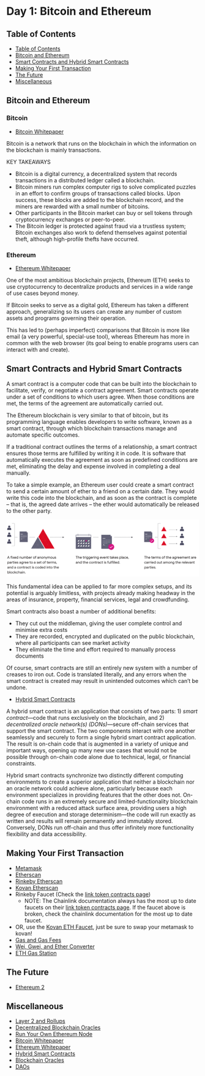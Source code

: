 # Day 1: Bitcoin and Ethereum

## Table of Contents
- [Table of Contents](##table-of-contents)
- [Bitcoin and Ethereum](###bitcoin-and-ethereum)
- [Smart Contracts and Hybrid Smart Contracts](###smart-contracts-and-hybrid-smart-contracts)
- [Making Your First Transaction](##making-your-first-transaction)
- [The Future](##the-future)
- [Miscellaneous](##miscellaneous)

## Bitcoin and Ethereum
### Bitcoin
- [Bitcoin Whitepaper](https://bitcoin.org/bitcoin.pdf)

Bitcoin is a network that runs on the blockchain in which the information on the blockchain is mainly transactions.

KEY TAKEAWAYS
- Bitcoin is a digital currency, a decentralized system that records transactions in a distributed ledger called a blockchain.
- Bitcoin miners run complex computer rigs to solve complicated puzzles in an effort to confirm groups of transactions called blocks. Upon success, these blocks are added to the blockchain record, and the miners are rewarded with a small number of bitcoins.
- Other participants in the Bitcoin market can buy or sell tokens through cryptocurrency exchanges or peer-to-peer.
- The Bitcoin ledger is protected against fraud via a trustless system; Bitcoin exchanges also work to defend themselves against potential theft, although high-profile thefts have occurred.

### Ethereum
- [Ethereum Whitepaper](https://ethereum.org/en/whitepaper/)

One of the most ambitious blockchain projects, Ethereum (ETH) seeks to use cryptocurrency to decentralize products and services in a wide range of use cases beyond money.

If Bitcoin seeks to serve as a digital gold, Ethereum has taken a different approach, generalizing so its users can create any number of custom assets and programs governing their operation.

This has led to (perhaps imperfect) comparisons that Bitcoin is more like email (a very powerful, special-use tool), whereas Ethereum has more in common with the web browser (its goal being to enable programs users can interact with and create).

## Smart Contracts and Hybrid Smart Contracts
A smart contract is a computer code that can be built into the blockchain to facilitate, verify, or negotiate a contract agreement. Smart contracts operate under a set of conditions to which users agree. When those conditions are met, the terms of the agreement are automatically carried out.

The Ethereum blockchain is very similar to that of bitcoin, but its programming language enables developers to write software, known as a smart contract, through which blockchain transactions manage and automate specific outcomes.

If a traditional contract outlines the terms of a relationship, a smart contract ensures those terms are fulfilled by writing it in code. It is software that automatically executes the agreement as soon as predefined conditions are met, eliminating the delay and expense involved in completing a deal manually.

To take a simple example, an Ethereum user could create a smart contract to send a certain amount of ether to a friend on a certain date. They would write this code into the blockchain, and as soon as the contract is complete – that is, the agreed date arrives – the ether would automatically be released to the other party.

![Smart Contract](smart_contract_protocol.png)

This fundamental idea can be applied to far more complex setups, and its potential is arguably limitless, with projects already making headway in the areas of insurance, property, financial services, legal and crowdfunding.

Smart contracts also boast a number of additional benefits:

- They cut out the middleman, giving the user complete control and minimise extra costs
- They are recorded, encrypted and duplicated on the public blockchain, where all participants can see market activity
- They eliminate the time and effort required to manually process documents

Of course, smart contracts are still an entirely new system with a number of creases to iron out. Code is translated literally, and any errors when the smart contract is created may result in unintended outcomes which can’t be undone.


- [Hybrid Smart Contracts](https://blog.chain.link/hybrid-smart-contracts-explained/)

A hybrid smart contract is an application that consists of two parts: 1) *smart contract*—code that runs exclusively on the blockchain, and 2) *decentralized oracle network(s) (DONs)*—secure off-chain services that support the smart contract. The two components interact with one another seamlessly and securely to form a single hybrid smart contract application. The result is on-chain code that is augmented in a variety of unique and important ways, opening up many new use cases that would not be possible through on-chain code alone due to technical, legal, or financial constraints.

Hybrid smart contracts synchronize two distinctly different computing environments to create a superior application that neither a blockchain nor an oracle network could achieve alone, particularly because each environment specializes in providing features that the other does not. On-chain code runs in an extremely secure and limited-functionality blockchain environment with a reduced attack surface area, providing users a high degree of execution and storage determinism—the code will run exactly as written and results will remain permanently and immutably stored. Conversely, DONs run off-chain and thus offer infinitely more functionality flexibility and data accessibility.



## Making Your First Transaction
- [Metamask](https://metamask.io/)
- [Etherscan](https://etherscan.io/)
- [Rinkeby Etherscan](https://rinkeby.etherscan.io/)
- [Kovan Etherscan](https://kovan.etherscan.io/)
- Rinkeby Faucet (Check the [link token contracts page](https://docs.chain.link/docs/link-token-contracts/#rinkeby))
  - NOTE: The Chainlink documentation always has the most up to date faucets on their [link token contracts page](https://docs.chain.link/docs/link-token-contracts/#rinkeby). If the faucet above is broken, check the chainlink documentation for the most up to date faucet.
- OR, use the [Kovan ETH Faucet](https://faucets.chain.link/), just be sure to swap your metamask to kovan!
- [Gas and Gas Fees](https://ethereum.org/en/developers/docs/gas/)
- [Wei, Gwei, and Ether Converter](https://eth-converter.com/)
- [ETH Gas Station](https://ethgasstation.info/)


## The Future
- [Ethereum 2](https://ethereum.org/en/eth2/)

## Miscellaneous
- [Layer 2 and Rollups](https://ethereum.org/en/developers/docs/scaling/layer-2-rollups/)
- [Decentralized Blockchain Oracles](https://blog.chain.link/what-is-the-blockchain-oracle-problem/)
- [Run Your Own Ethereum Node](https://geth.ethereum.org/docs/getting-started)
- [Bitcoin Whitepaper](https://bitcoin.org/bitcoin.pdf)
- [Ethereum Whitepaper](https://ethereum.org/en/whitepaper/)
- [Hybrid Smart Contracts](https://blog.chain.link/hybrid-smart-contracts-explained/)
- [Blockchain Oracles](https://betterprogramming.pub/what-is-a-blockchain-oracle-f5ccab8dbd72?source=friends_link&sk=d921a38466df8a9176ed8dd767d8c77d)
- [DAOs](https://www.investopedia.com/tech/what-dao/)